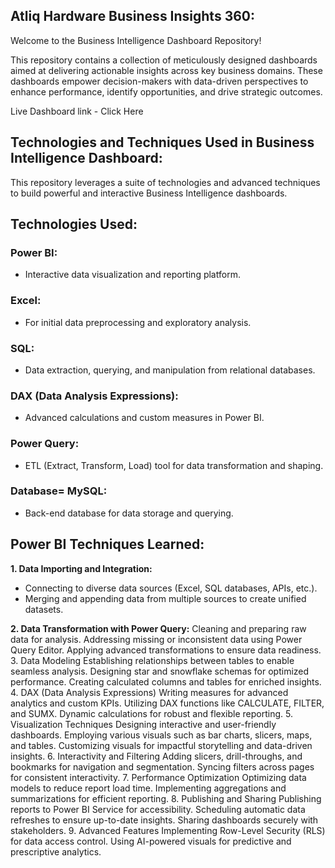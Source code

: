 ## Atliq Hardware Business Insights 360:
Welcome to the Business Intelligence Dashboard Repository!

This repository contains a collection of meticulously designed dashboards aimed at delivering actionable insights across key business domains. These dashboards empower decision-makers with data-driven perspectives to enhance performance, identify opportunities, and drive strategic outcomes.

Live Dashboard link - Click Here

## Technologies and Techniques Used in Business Intelligence Dashboard:
This repository leverages a suite of technologies and advanced techniques to build powerful and interactive Business Intelligence dashboards.

## Technologies Used:

### Power BI:

- Interactive data visualization and reporting platform.

### Excel:

- For initial data preprocessing and exploratory analysis.
  
### SQL:

- Data extraction, querying, and manipulation from relational databases.
  
### DAX (Data Analysis Expressions):

- Advanced calculations and custom measures in Power BI.

### Power Query:

- ETL (Extract, Transform, Load) tool for data transformation and shaping.

### Database= MySQL:

- Back-end database for data storage and querying.

## Power BI Techniques Learned:

**1. Data Importing and Integration:**
- Connecting to diverse data sources (Excel, SQL databases, APIs, etc.).
- Merging and appending data from multiple sources to create unified datasets.
  
**2. Data Transformation with Power Query:**
Cleaning and preparing raw data for analysis.
Addressing missing or inconsistent data using Power Query Editor.
Applying advanced transformations to ensure data readiness.
3. Data Modeling
Establishing relationships between tables to enable seamless analysis.
Designing star and snowflake schemas for optimized performance.
Creating calculated columns and tables for enriched insights.
4. DAX (Data Analysis Expressions)
Writing measures for advanced analytics and custom KPIs.
Utilizing DAX functions like CALCULATE, FILTER, and SUMX.
Dynamic calculations for robust and flexible reporting.
5. Visualization Techniques
Designing interactive and user-friendly dashboards.
Employing various visuals such as bar charts, slicers, maps, and tables.
Customizing visuals for impactful storytelling and data-driven insights.
6. Interactivity and Filtering
Adding slicers, drill-throughs, and bookmarks for navigation and segmentation.
Syncing filters across pages for consistent interactivity.
7. Performance Optimization
Optimizing data models to reduce report load time.
Implementing aggregations and summarizations for efficient reporting.
8. Publishing and Sharing
Publishing reports to Power BI Service for accessibility.
Scheduling automatic data refreshes to ensure up-to-date insights.
Sharing dashboards securely with stakeholders.
9. Advanced Features
Implementing Row-Level Security (RLS) for data access control.
Using AI-powered visuals for predictive and prescriptive analytics.
